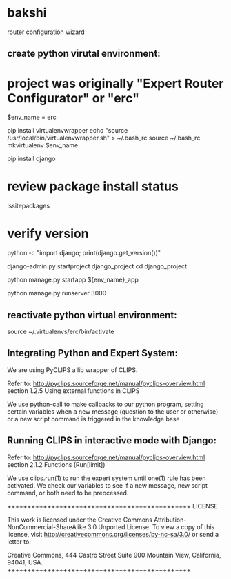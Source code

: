 bakshi
======

router configuration wizard



create python virutal environment:
----------------------------------

# project was originally "Expert Router Configurator" or "erc"
$env_name = erc

pip install virtualenvwrapper
echo "source /usr/local/bin/virtualenvwrapper.sh" > ~/.bash_rc
source ~/.bash_rc
mkvirtualenv $env_name

pip install django

# review package install status
lssitepackages

# verify version
python -c "import django; print(django.get_version())"

django-admin.py startproject django_project
cd django_project

python manage.py startapp ${env_name}_app 

python manage.py runserver 3000


reactivate python virtual environment:
------------------------------------

source ~/.virtualenvs/erc/bin/activate


Integrating Python and Expert System:
------------------------------------

We are using PyCLIPS a lib wrapper of CLIPS.

Refer to: http://pyclips.sourceforge.net/manual/pyclips-overview.html
 section 1.2.5 Using external functions in CLIPS

We use python-call to make callbacks to our python program, setting certain variables when a new message (question to the user or otherwise) or a new script command is triggered in the knowledge base


Running CLIPS in interactive mode with Django:
----------------------------------------------

Refer to: http://pyclips.sourceforge.net/manual/pyclips-overview.html
 section 2.1.2 Functions (Run[limit])

We use clips.run(1) to run the expert system until one(1) rule has been activated.
We check our variables to see if a new message, new script command, or both need to be preocessed.

++++++++++++++++++++++++++++++++++++++++++++++
LICENSE

This work is licensed under the Creative Commons Attribution-NonCommercial-ShareAlike 3.0 Unported License. To view a copy of this license, visit http://creativecommons.org/licenses/by-nc-sa/3.0/ or send a letter to:

Creative Commons, 444 Castro Street
Suite 900
Mountain View, California, 94041, USA.
++++++++++++++++++++++++++++++++++++++++++++++
